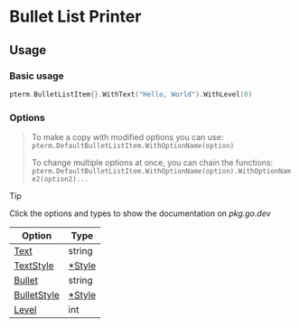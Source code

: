 # Bullet List Printer

<!-- 
Replace all of the following strings with the current printer.
        bulletlistitem BulletListItem BulletListItemPrinter DefaultBulletListItem
-->

## Usage

### Basic usage

```go
pterm.BulletListItem{}.WithText("Hello, World").WithLevel(0)
```

### Options

> To make a copy with modified options you can use:
> `pterm.DefaultBulletListItem.WithOptionName(option)`
>
> To change multiple options at once, you can chain the functions:
> `pterm.DefaultBulletListItem.WithOptionName(option).WithOptionName2(option2)...`

> [!TIP]
> Click the options and types to show the documentation on _pkg.go.dev_

|Option|Type|
|------|----|
|[Text](https://pkg.go.dev/github.com/pterm/pterm#BulletListItemPrinter.WithText)|string|
|[TextStyle](https://pkg.go.dev/github.com/pterm/pterm#BulletListItemPrinter.WithTextStyle)|[*Style](https://pkg.go.dev/github.com/pterm/pterm#Style)|
|[Bullet](https://pkg.go.dev/github.com/pterm/pterm#BulletListItemPrinter.WithBullet)|string|
|[BulletStyle](https://pkg.go.dev/github.com/pterm/pterm#BulletListItemPrinter.WithBulletStyle)|[*Style](https://pkg.go.dev/github.com/pterm/pterm#Style)|
|[Level](https://pkg.go.dev/github.com/pterm/pterm#BulletListItemPrinter.WithLevel)|int|